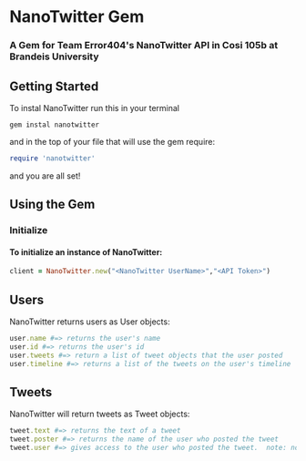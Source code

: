 # NanoTwitter Gem

### A Gem for Team Error404's NanoTwitter API in Cosi 105b at Brandeis University

## Getting Started

To instal NanoTwitter run this in your terminal

```
gem instal nanotwitter
```
and in the top of your file that will use the gem require:

```ruby
require 'nanotwitter'
```
and you are all set!

## Using the Gem

### Initialize

#### To initialize an instance of NanoTwitter:
```ruby
client = NanoTwitter.new("<NanoTwitter UserName>","<API Token>")
```

## Users
NanoTwitter returns users as User objects:
```ruby
user.name #=> returns the user's name
user.id #=> returns the user's id
user.tweets #=> return a list of tweet objects that the user posted
user.timeline #=> returns a list of the tweets on the user's timeline
```

## Tweets
NanoTwitter will return tweets as Tweet objects:
```ruby
tweet.text #=> returns the text of a tweet
tweet.poster #=> returns the name of the user who posted the tweet
tweet.user #=> gives access to the user who posted the tweet.  note: not ever call returns a user
```
